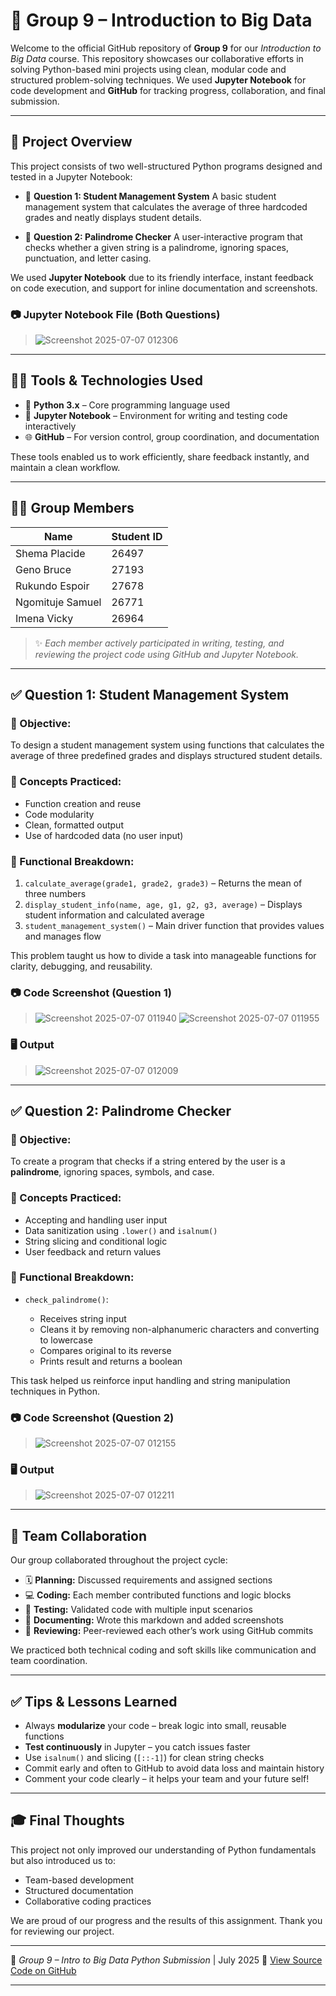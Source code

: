 # 👥 Group 9 – Introduction to Big Data

Welcome to the official GitHub repository of **Group 9** for our *Introduction to Big Data* course. This repository showcases our collaborative efforts in solving Python-based mini projects using clean, modular code and structured problem-solving techniques. We used **Jupyter Notebook** for code development and **GitHub** for tracking progress, collaboration, and final submission.

---

## 📌 Project Overview

This project consists of two well-structured Python programs designed and tested in a Jupyter Notebook:

* 🧱 **Question 1: Student Management System**
  A basic student management system that calculates the average of three hardcoded grades and neatly displays student details.

* 🔁 **Question 2: Palindrome Checker**
  A user-interactive program that checks whether a given string is a palindrome, ignoring spaces, punctuation, and letter casing.

We used **Jupyter Notebook** due to its friendly interface, instant feedback on code execution, and support for inline documentation and screenshots.

### 📷 Jupyter Notebook File (Both Questions)

> ![Screenshot 2025-07-07 012306](https://github.com/user-attachments/assets/b83a3fe0-8132-40b2-b371-ef30af6314e1)

---

## 👨‍💻 Tools & Technologies Used

* 🐍 **Python 3.x** – Core programming language used
* 📓 **Jupyter Notebook** – Environment for writing and testing code interactively
* 🌐 **GitHub** – For version control, group coordination, and documentation

These tools enabled us to work efficiently, share feedback instantly, and maintain a clean workflow.

---

## 👩‍🎓 Group Members

| **Name**         | **Student ID** |
| ---------------- | -------------- |
| Shema Placide    | 26497          |
| Geno Bruce       | 27193          |
| Rukundo Espoir   | 27678          |
| Ngomituje Samuel | 26771          |
| Imena Vicky      | 26964          |

> ✨ *Each member actively participated in writing, testing, and reviewing the project code using GitHub and Jupyter Notebook.*

---

## ✅ Question 1: Student Management System

### 🎯 Objective:

To design a student management system using functions that calculates the average of three predefined grades and displays structured student details.

### 🧠 Concepts Practiced:

* Function creation and reuse
* Code modularity
* Clean, formatted output
* Use of hardcoded data (no user input)

### 🔧 Functional Breakdown:

1. `calculate_average(grade1, grade2, grade3)` – Returns the mean of three numbers
2. `display_student_info(name, age, g1, g2, g3, average)` – Displays student information and calculated average
3. `student_management_system()` – Main driver function that provides values and manages flow

This problem taught us how to divide a task into manageable functions for clarity, debugging, and reusability.

### 📷 Code Screenshot (Question 1)

> ![Screenshot 2025-07-07 011940](https://github.com/user-attachments/assets/6f79c211-aa98-498d-a9cd-5e5b0895796e)
> ![Screenshot 2025-07-07 011955](https://github.com/user-attachments/assets/e81750ce-7979-4698-922e-790e38f95ec9)

### 🖥️ Output

> ![Screenshot 2025-07-07 012009](https://github.com/user-attachments/assets/b32800c2-b782-4ec0-9c9a-8ed18301662e)

---

## ✅ Question 2: Palindrome Checker

### 🎯 Objective:

To create a program that checks if a string entered by the user is a **palindrome**, ignoring spaces, symbols, and case.

### 🧠 Concepts Practiced:

* Accepting and handling user input
* Data sanitization using `.lower()` and `isalnum()`
* String slicing and conditional logic
* User feedback and return values

### 🔧 Functional Breakdown:

* `check_palindrome()`:

  * Receives string input
  * Cleans it by removing non-alphanumeric characters and converting to lowercase
  * Compares original to its reverse
  * Prints result and returns a boolean

This task helped us reinforce input handling and string manipulation techniques in Python.

### 📷 Code Screenshot (Question 2)

> ![Screenshot 2025-07-07 012155](https://github.com/user-attachments/assets/b7f5674d-e09b-4478-831d-2d884e69a29d)

### 🖥️ Output

> ![Screenshot 2025-07-07 012211](https://github.com/user-attachments/assets/66dee216-9454-4119-bbc9-487940ead2d6)

---

## 🤝 Team Collaboration

Our group collaborated throughout the project cycle:

* 🗓️ **Planning:** Discussed requirements and assigned sections
* 💻 **Coding:** Each member contributed functions and logic blocks
* 🤪 **Testing:** Validated code with multiple input scenarios
* 📝 **Documenting:** Wrote this markdown and added screenshots
* 🔁 **Reviewing:** Peer-reviewed each other’s work using GitHub commits

We practiced both technical coding and soft skills like communication and team coordination.

---

## ✅ Tips & Lessons Learned

* Always **modularize** your code – break logic into small, reusable functions
* **Test continuously** in Jupyter – you catch issues faster
* Use `isalnum()` and slicing (`[::-1]`) for clean string checks
* Commit early and often to GitHub to avoid data loss and maintain history
* Comment your code clearly – it helps your team and your future self!

---

## 🎓 Final Thoughts

This project not only improved our understanding of Python fundamentals but also introduced us to:

* Team-based development
* Structured documentation
* Collaborative coding practices

We are proud of our progress and the results of this assignment. Thank you for reviewing our project.

---

🔗 *Group 9 – Intro to Big Data Python Submission* | July 2025
📁 [View Source Code on GitHub](https://github.com/Shemaplacide/Group_9_Intro_to_big_data)

---
